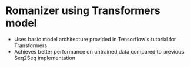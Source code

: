 # Romanizer using Transformers model
- Uses basic model architecture provided in Tensorflow's tutorial for Transformers
- Achieves better performance on untrained data compared to previous Seq2Seq implementation
